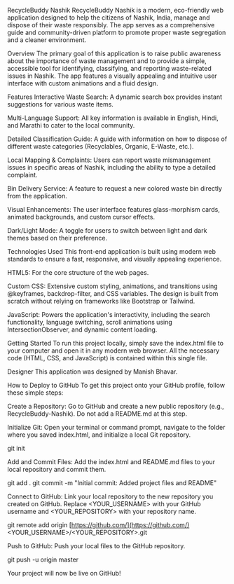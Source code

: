 RecycleBuddy Nashik
RecycleBuddy Nashik is a modern, eco-friendly web application designed to help the citizens of Nashik, India, manage and dispose of their waste responsibly. The app serves as a comprehensive guide and community-driven platform to promote proper waste segregation and a cleaner environment.

Overview
The primary goal of this application is to raise public awareness about the importance of waste management and to provide a simple, accessible tool for identifying, classifying, and reporting waste-related issues in Nashik. The app features a visually appealing and intuitive user interface with custom animations and a fluid design.

Features
Interactive Waste Search: A dynamic search box provides instant suggestions for various waste items.

Multi-Language Support: All key information is available in English, Hindi, and Marathi to cater to the local community.

Detailed Classification Guide: A guide with information on how to dispose of different waste categories (Recyclables, Organic, E-Waste, etc.).

Local Mapping & Complaints: Users can report waste mismanagement issues in specific areas of Nashik, including the ability to type a detailed complaint.

Bin Delivery Service: A feature to request a new colored waste bin directly from the application.

Visual Enhancements: The user interface features glass-morphism cards, animated backgrounds, and custom cursor effects.

Dark/Light Mode: A toggle for users to switch between light and dark themes based on their preference.

Technologies Used
This front-end application is built using modern web standards to ensure a fast, responsive, and visually appealing experience.

HTML5: For the core structure of the web pages.

Custom CSS: Extensive custom styling, animations, and transitions using @keyframes, backdrop-filter, and CSS variables. The design is built from scratch without relying on frameworks like Bootstrap or Tailwind.

JavaScript: Powers the application's interactivity, including the search functionality, language switching, scroll animations using IntersectionObserver, and dynamic content loading.

Getting Started
To run this project locally, simply save the index.html file to your computer and open it in any modern web browser. All the necessary code (HTML, CSS, and JavaScript) is contained within this single file.

Designer
This application was designed by Manish Bhavar.

How to Deploy to GitHub
To get this project onto your GitHub profile, follow these simple steps:

Create a Repository: Go to GitHub and create a new public repository (e.g., RecycleBuddy-Nashik). Do not add a README.md at this step.

Initialize Git: Open your terminal or command prompt, navigate to the folder where you saved index.html, and initialize a local Git repository.

git init

Add and Commit Files: Add the index.html and README.md files to your local repository and commit them.

git add .
git commit -m "Initial commit: Added project files and README"

Connect to GitHub: Link your local repository to the new repository you created on GitHub. Replace <YOUR_USERNAME> with your GitHub username and <YOUR_REPOSITORY> with your repository name.

git remote add origin [https://github.com/](https://github.com/)<YOUR_USERNAME>/<YOUR_REPOSITORY>.git

Push to GitHub: Push your local files to the GitHub repository.

git push -u origin master

Your project will now be live on GitHub!
